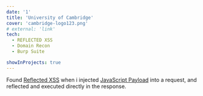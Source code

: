 ```yaml
---
date: '1'
title: 'University of Cambridge'
cover: 'cambridge-logo123.png'
# external: 'link'
tech:
  - REFLECTED XSS
  - Domain Recon
  - Burp Suite

showInProjects: true
---
```


Found [Reflected XSS]( ) when i injected [JavaScript Payload]() into a request, and reflected and executed directly in the response.
